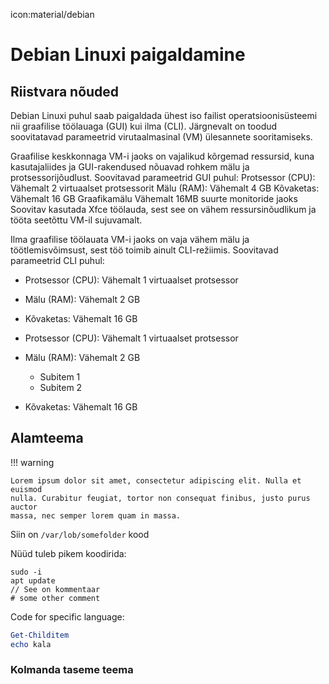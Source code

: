 icon:material/debian

# Debian Linuxi paigaldamine

##  Riistvara nõuded

Debian Linuxi puhul saab paigaldada ühest iso failist operatsioonisüsteemi nii graafilise töölauaga (GUI) kui ilma (CLI). Järgnevalt on toodud soovitatavad parameetrid virutaalmasinal (VM) ülesannete sooritamiseks.

Graafilise keskkonnaga VM-i jaoks on vajalikud kõrgemad ressursid, kuna kasutajaliides ja GUI-rakendused nõuavad rohkem mälu ja protsessorijõudlust.
Soovitavad parameetrid GUI puhul:
  Protsessor (CPU): Vähemalt 2 virtuaalset protsessorit
  Mälu (RAM): Vähemalt 4 GB
  Kõvaketas: Vähemalt 16 GB
  Graafikamälu Vähemalt 16MB suurte monitoride jaoks
  Soovitav kasutada Xfce töölauda, sest see on vähem ressursinõudlikum ja tööta seetõttu VM-il sujuvamalt.

Ilma graafilise töölauata VM-i jaoks on vaja vähem mälu ja töötlemisvõimsust, sest töö toimib ainult CLI-režiimis.
Soovitavad parameetrid CLI puhul:

- Protsessor (CPU): Vähemalt 1 virtuaalset protsessor
- Mälu (RAM): Vähemalt 2 GB
- Kõvaketas: Vähemalt 16 GB

- Protsessor (CPU): Vähemalt 1 virtuaalset protsessor
- Mälu (RAM): Vähemalt 2 GB
  - Subitem 1
  - Subitem 2
- Kõvaketas: Vähemalt 16 GB



## Alamteema

!!! warning

    Lorem ipsum dolor sit amet, consectetur adipiscing elit. Nulla et euismod
    nulla. Curabitur feugiat, tortor non consequat finibus, justo purus auctor
    massa, nec semper lorem quam in massa.

Siin on `/var/lob/somefolder` kood

Nüüd tuleb pikem koodirida:

```
sudo -i
apt update
// See on kommentaar
# some other comment
```

Code for specific language:

``` ps1
Get-Childitem
echo kala

```


### Kolmanda taseme teema